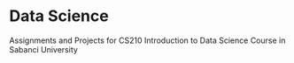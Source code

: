 # Data Science


Assignments and Projects for CS210 Introduction to Data Science Course in Sabanci University
